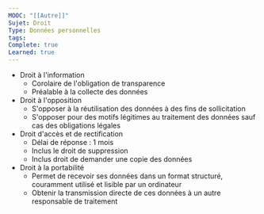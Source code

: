 ```yaml
---
MOOC: "[[Autre]]"
Sujet: Droit
Type: Données personnelles
tags: 
Complete: true
Learned: true
---
```

- Droit à l'information
	- Corolaire de l'obligation de transparence
	- Préalable à la collecte des données
- Droit à l'opposition
	- S'opposer à la réutilisation des données à des fins de sollicitation
	- S'opposer pour des motifs légitimes au traitement des données sauf cas des obligations légales
- Droit d'accès et de rectification
	- Délai de réponse : 1 mois
	- Inclus le droit de suppression
	- Inclus droit de demander une copie des données
- Droit à la portabilité
	- Permet de recevoir ses données dans un format structuré, couramment utilisé et lisible par un ordinateur
	- Obtenir la transmission directe de ces données à un autre responsable de traitement